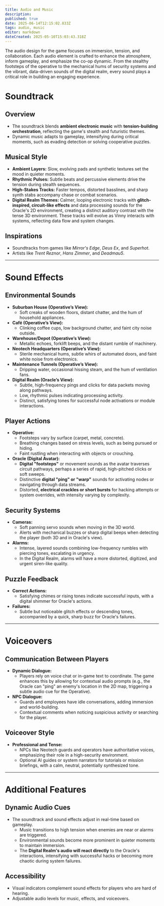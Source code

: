 ```yaml
---
title: Audio and Music
description: 
published: true
date: 2025-06-14T12:15:02.833Z
tags: audio, music
editor: markdown
dateCreated: 2025-05-10T15:03:43.318Z
---
```


The audio design for the game focuses on immersion, tension, and collaboration. Each audio element is crafted to enhance the atmosphere, inform gameplay, and emphasize the co-op dynamic. From the stealthy footsteps of the operative to the mechanical hums of security systems and the vibrant, data-driven sounds of the digital realm, every sound plays a critical role in building an engaging experience.

# Soundtrack

## Overview
- The soundtrack blends **ambient electronic music** with **tension-building orchestration**, reflecting the game's stealth and futuristic themes.
- Dynamic music adapts to gameplay, intensifying during critical moments, such as evading detection or solving cooperative puzzles.

## Musical Style
- **Ambient Layers:** Slow, evolving pads and synthetic textures set the mood in quieter moments.
- **Rhythmic Pulses:** Subtle beats and percussive elements drive the tension during stealth sequences.
- **High-Stakes Tracks:** Faster tempos, distorted basslines, and sharp synth stabs accompany chase or combat scenarios.
- **Digital Realm Themes:** Calmer, looping electronic tracks with **glitch-inspired, circuit-like effects** and data processing sounds for the Oracle's 2D environment, creating a distinct auditory contrast with the tense 3D environment. These tracks will evolve as Vinny interacts with systems, reflecting data flow and system changes.

## Inspirations
- Soundtracks from games like *Mirror's Edge*, *Deus Ex*, and *Superhot*.
- Artists like *Trent Reznor*, *Hans Zimmer*, and *Deadmau5*.

---

# Sound Effects

## Environmental Sounds
- **Suburban House (Operative’s View):**
    - Soft creaks of wooden floors, distant chatter, and the hum of household appliances.
- **Café (Operative’s View):**
    - Clinking coffee cups, low background chatter, and faint city noise outside.
- **Warehouse/Depot (Operative’s View):**
    - Metallic echoes, forklift beeps, and the distant rumble of machinery.
- **Neotech Headquarters (Operative’s View):**
    - Sterile mechanical hums, subtle whirs of automated doors, and faint white noise from electronics.
- **Maintenance Tunnels (Operative’s View):**
    - Dripping water, occasional hissing steam, and the hum of ventilation fans.
- **Digital Realm (Oracle’s View):**
    - Subtle, high-frequency pings and clicks for data packets moving along pathways.
    - Low, rhythmic pulses indicating processing activity.
    - Distinct, satisfying tones for successful node activations or module interactions.


## Player Actions
- **Operative:**
    - Footsteps vary by surface (carpet, metal, concrete).
    - Breathing changes based on stress levels, such as being pursued or hiding.
    - Faint rustling when interacting with objects or crouching.
- **Oracle (Digital Avatar):**
    - **Digital "footsteps"** or movement sounds as the avatar traverses circuit pathways, perhaps a series of rapid, high-pitched clicks or soft sweeps.
    - Distinctive **digital "ping" or "warp"** sounds for activating nodes or navigating through data streams.
    - Distorted, **electrical crackles or short bursts** for hacking attempts or system overrides, with intensity varying by complexity.

## Security Systems
- **Cameras:**
    - Soft panning servo sounds when moving in the 3D world.
    - Alerts with mechanical buzzes or sharp digital beeps when detecting the player (both 3D and in Oracle's view).
- **Alarms:**
    - Intense, layered sounds combining low-frequency rumbles with piercing tones, escalating in urgency.
    - In the Digital Realm, alarms will have a more distorted, digitized, and urgent siren-like quality.

## Puzzle Feedback
- **Correct Actions:**
    - Satisfying chimes or rising tones indicate successful inputs, with a digital shimmer for Oracle's actions.
- **Failures:**
    - Subtle but noticeable glitch effects or descending tones, accompanied by a quick, sharp buzz for Oracle's failures.


---

# Voiceovers

## Communication Between Players
- **Dynamic Dialogue:**
    - Players rely on voice chat or in-game text to coordinate. The game enhances this by allowing for contextual audio prompts (e.g., the Oracle can "ping" an enemy's location in the 2D map, triggering a subtle audio cue for the Operative).
- **NPC Dialogue:**
    - Guards and employees have idle conversations, adding immersion and world-building.
    - Contextual comments when noticing suspicious activity or searching for the player.

## Voiceover Style
- **Professional and Tense:**
    - NPCs like Neotech guards and operators have authoritative voices, emphasizing their role in a high-security environment.
    - Optional AI guides or system narrators for tutorials or mission briefings, with a calm, neutral, potentially synthesized tone.


---

# Additional Features

## Dynamic Audio Cues
- The soundtrack and sound effects adjust in real-time based on gameplay.
    - Music transitions to high tension when enemies are near or alarms are triggered.
    - Environmental sounds become more prominent in quieter moments to maintain immersion.
    - The **Digital Realm's audio will react directly** to the Oracle's interactions, intensifying with successful hacks or becoming more chaotic during system failures.

## Accessibility
- Visual indicators complement sound effects for players who are hard of hearing.
- Adjustable audio levels for music, effects, and voiceovers.